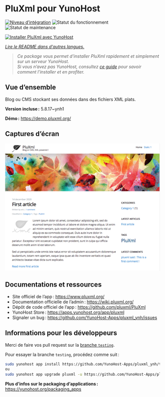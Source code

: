 <!--
Nota bene : ce README est automatiquement généré par <https://github.com/YunoHost/apps/tree/master/tools/readme_generator>
Il NE doit PAS être modifié à la main.
-->

# PluXml pour YunoHost

[![Niveau d’intégration](https://apps.yunohost.org/badge/integration/pluxml)](https://ci-apps.yunohost.org/ci/apps/pluxml/)
![Statut du fonctionnement](https://apps.yunohost.org/badge/state/pluxml)
![Statut de maintenance](https://apps.yunohost.org/badge/maintained/pluxml)

[![Installer PluXml avec YunoHost](https://install-app.yunohost.org/install-with-yunohost.svg)](https://install-app.yunohost.org/?app=pluxml)

*[Lire le README dans d'autres langues.](./ALL_README.md)*

> *Ce package vous permet d’installer PluXml rapidement et simplement sur un serveur YunoHost.*  
> *Si vous n’avez pas YunoHost, consultez [ce guide](https://yunohost.org/install) pour savoir comment l’installer et en profiter.*

## Vue d’ensemble

Blog ou CMS stockant ses données dans des fichiers XML plats.


**Version incluse :** 5.8.17~ynh1

**Démo :** <https://demo.pluxml.org/>

## Captures d’écran

![Capture d’écran de PluXml](./doc/screenshots/screenshot.png)

## Documentations et ressources

- Site officiel de l’app : <https://www.pluxml.org/>
- Documentation officielle de l’admin : <https://wiki.pluxml.org/>
- Dépôt de code officiel de l’app : <https://github.com/pluxml/PluXml>
- YunoHost Store : <https://apps.yunohost.org/app/pluxml>
- Signaler un bug : <https://github.com/YunoHost-Apps/pluxml_ynh/issues>

## Informations pour les développeurs

Merci de faire vos pull request sur la [branche `testing`](https://github.com/YunoHost-Apps/pluxml_ynh/tree/testing).

Pour essayer la branche `testing`, procédez comme suit :

```bash
sudo yunohost app install https://github.com/YunoHost-Apps/pluxml_ynh/tree/testing --debug
ou
sudo yunohost app upgrade pluxml -u https://github.com/YunoHost-Apps/pluxml_ynh/tree/testing --debug
```

**Plus d’infos sur le packaging d’applications :** <https://yunohost.org/packaging_apps>
